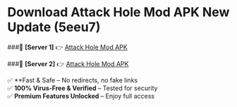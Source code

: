 # Download Attack Hole Mod APK New Update (5eeu7)  



###🔹 **[Server 1]** 👉 [Attack Hole Mod APK](https://apkcomod.com?title=Attack_Hole_Mod_APK) 

###🔹 **[Server 2]** 👉 [Attack Hole Mod APK](https://apkcomod.com?title=Attack_Hole_Mod_APK)  

✅ **Fast & Safe – No redirects, no fake links  
✅ **100% Virus-Free & Verified** – Tested for security  
✅ **Premium Features Unlocked** – Enjoy full access  


